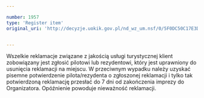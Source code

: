 ```yaml
---

number: 1957
type: 'Register item'
original_uri: 'http://decyzje.uokik.gov.pl/nd_wz_um.nsf/0/5F0DC50C17E3D7BCC125772F0021DA48?OpenDocument'


---
```


Wszelkie reklamacje związane z jakością usługi turystycznej klient zobowiązany jest zgłosić pilotowi lub rezydentowi, który jest uprawniony do usunięcia reklamacji na miejscu. W przeciwnym wypadku należy uzyskać pisemne potwierdzenie pilota/rezydenta o zgłoszonej reklamacji i tylko tak potwierdzoną reklamację przesłać do 7 dni od zakończenia imprezy do Organizatora. Opóźnienie powoduje nieważność reklamacji.
